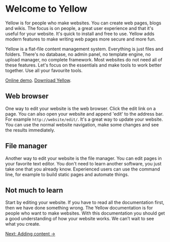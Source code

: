 Welcome to Yellow
=================
Yellow is for people who make websites. You can create web pages, blogs and wikis. The focus is on people, a great user experience and that it's useful for your website. It's quick to install and free to use. Yellow adds modern features to make writing web pages more secure and more fun.

Yellow is a flat-file content management system. Everything is just files and folders. There's no database, no admin panel, no template engine, no upload manager, no complete framework. Most websites do not need all of these features. Let's focus on the essentials and make tools to work better together. Use all your favourite tools.

[Online demo](http://demo.datenstrom.se/). [Download Yellow](https://github.com/markseu/yellowcms).

Web browser
-----------
One way to edit your website is the web browser. Click the edit link on a page. You can also open your website and append 'edit' to the address bar. For example `http://website/edit/`. It's a great way to update your website. You can use the normal website navigation, make some changes and see the results immediately.

File manager
------------
Another way to edit your website is the file manager. You can edit pages in your favorite text editor. You don't need to learn another software, you just take one that you already know. Experienced users can use the command line, for example to build static pages and automate things.

Not much to learn
-----------------
Start by editing your website. If you have to read all the documentation first, then we have done something wrong. The Yellow documentation is for people who want to make websites. With this documentation you should get a good understanding of how your website works. We can’t wait to see what you create.

[Next: Adding content →](content.md)
